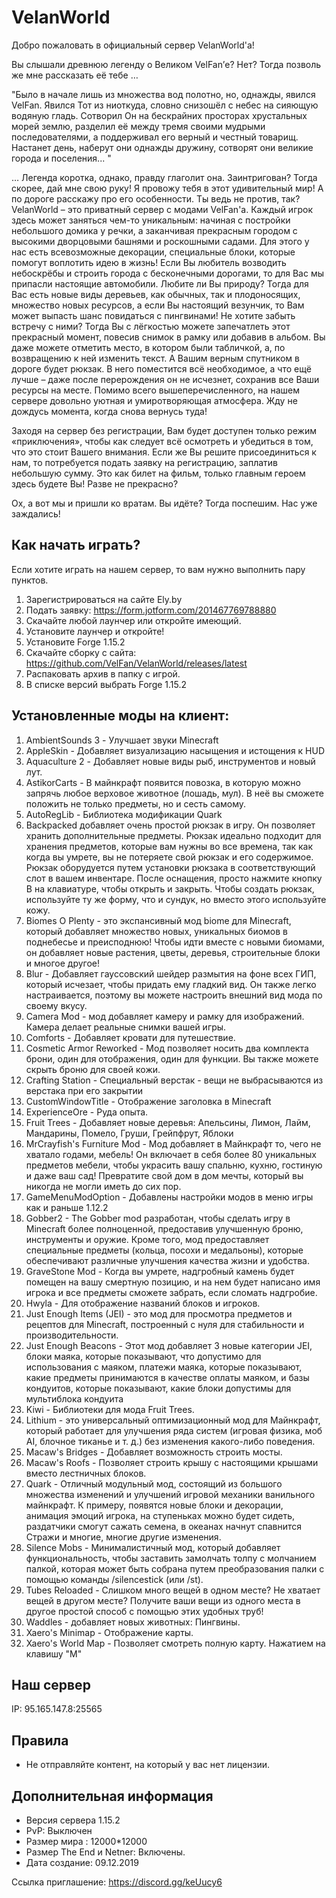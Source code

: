 # VelanWorld

Добро пожаловать в официальный сервер VelanWorld'a!

Вы слышали древнюю легенду о Великом VelFan’е? Нет? Тогда позволь же мне рассказать её тебе … 

"Было в начале лишь из множества вод полотно, но, однажды, явился VelFan. Явился Тот из ниоткуда, словно снизошёл с небес на сияющую водяную гладь. Сотворил Он на бескрайних просторах хрустальных морей землю, разделил её между тремя своими мудрыми последователями, а поддерживал его верный и честный товарищ. Настанет день, наберут они однажды дружину, сотворят они великие города и поселения... " 

… Легенда коротка, однако, правду глаголит она. Заинтригован? Тогда скорее, дай мне свою руку! Я провожу тебя в этот удивительный мир! А по дороге расскажу про его особенности. Ты ведь не против, так?
VelanWorld – это приватный сервер с модами VelFan'a. Каждый игрок здесь может заняться чем-то уникальным: начиная с постройки небольшого домика у речки, а заканчивая прекрасным городом с высокими дворцовыми башнями и роскошными садами. Для этого у нас есть всевозможные декорации, специальные блоки, которые помогут воплотить идею в жизнь! Если Вы любитель возводить небоскрёбы и строить города с бесконечными дорогами, то для Вас мы припасли настоящие автомобили. Любите ли Вы природу? Тогда для Вас есть новые виды деревьев, как обычных, так и плодоносящих, множество новых ресурсов, а если Вы настоящий везунчик, то Вам может выпасть шанс повидаться с пингвинами! Не хотите забыть встречу с ними? Тогда Вы с лёгкостью можете запечатлеть этот прекрасный момент, повесив снимок в рамку или добавив в альбом. Вы даже можете отметить место, в котором были табличкой, а, по возвращению к ней изменить текст. А Вашим верным спутником в дороге будет рюкзак. В него поместится всё необходимое, а что ещё лучше – даже после перерождения он не исчезнет, сохранив все Ваши ресурсы на месте. Помимо всего вышеперечисленного, на нашем сервере довольно уютная и умиротворяющая атмосфера. Жду не дождусь момента, когда снова вернусь туда! 

Заходя на сервер без регистрации, Вам будет доступен только режим «приключения», чтобы как следует всё осмотреть и убедиться в том, что это стоит Вашего внимания. Если же Вы решите присоединиться к нам, то потребуется подать заявку на регистрацию, заплатив небольшую сумму. Это как билет на фильм, только главным героем здесь будете Вы! Разве не прекрасно? 

Ох, а вот мы и пришли ко вратам. Вы идёте? Тогда поспешим. Нас уже заждались!

Как начать играть?
---
Если хотите играть на нашем сервер, то вам нужно выполнить пару пунктов. 
1. Зарегистрироваться на сайте Ely.by
2. Подать заявку: https://form.jotform.com/201467769788880
3. Скачайте любой лаунчер или откройте имеющий. 
4. Установите лаунчер и откройте! 
5. Установите Forge 1.15.2
6. Скачайте сборку с сайта: https://github.com/VelFan/VelanWorld/releases/latest
7.  Распаковать архив в папку с игрой.
8. В списке версий выбрать Forge 1.15.2

Установленные моды на клиент:
---
1. AmbientSounds 3 - Улучшает звуки Minecraft
2. AppleSkin - Добавляет визуализацию насыщения и истощения к HUD
3. Aquaculture 2 - Добавляет новые виды рыб, инструментов и новый лут.
4. AstikorCarts - В майнкрафт появится повозка, в которую можно запрячь любое верховое животное (лошадь, мул). В неё вы сможете положить не только предметы, но и сесть самому.
5. AutoRegLib - Библиотека модификации Quark
6. Backpacked добавляет очень простой рюкзак в игру. Он позволяет хранить дополнительные предметы. Рюкзак идеально подходит для хранения предметов, которые вам нужны во все времена, так как когда вы умрете, вы не потеряете свой рюкзак и его содержимое. Рюкзак оборудуется путем установки рюкзака в соответствующий слот в вашем инвентаре. После оснащения, просто нажмите кнопку B на клавиатуре, чтобы открыть и закрыть. Чтобы создать рюкзак, используйте ту же форму, что и сундук, но вместо этого используйте кожу.
7. Biomes O  Plenty - это экспансивный мод biome для Minecraft, который добавляет множество новых, уникальных биомов в поднебесье и преисподнюю! Чтобы идти вместе с новыми биомами, он добавляет новые растения, цветы, деревья, строительные блоки и многое другое!
8. Blur - Добавляет гауссовский шейдер размытия на фоне всех ГИП, который исчезает, чтобы придать ему гладкий вид. Он также легко настраивается, поэтому вы можете настроить внешний вид мода по своему вкусу.
9. Camera Mod - мод добавляет камеру и рамку для изображений. Камера делает реальные снимки вашей игры.
10. Comforts - Добавляет кровати для путешествие.
11. Cosmetic Armor Reworked - Мод позволяет носить два комплекта брони, один для отображения, один для функции. Вы также можете скрыть броню для своей кожи.
12. Crafting Station - Специальный верстак - вещи не выбрасываются из верстака при его закрытии
13. CustomWindowTitle - Отображение заголовка в Minecraft
14. ExperienceOre - Руда опыта.
15. Fruit Trees - Добавляет новые деревья: Апельсины, Лимон, Лайм, Мандарины, Помело, Груши, Грейпфрут, Яблоки
16. MrCrayfish's Furniture Mod - Мод добавляет в Майнкрафт то, чего не хватало годами, мебель! Он включает в себя более 80 уникальных предметов мебели, чтобы украсить вашу спальню, кухню, гостиную и даже ваш сад! Превратите свой дом в дом мечты, который вы никогда не могли иметь до сих пор.
17. GameMenuModOption - Добавлены настройки модов в меню игры как и раньше 1.12.2
18. Gobber2 - The Gobber mod разработан, чтобы сделать игру в Minecraft более полноценной, предоставив улучшенную броню, инструменты и оружие. Кроме того, мод предоставляет специальные предметы (кольца, посохи и медальоны), которые обеспечивают различные улучшения качества жизни и удобства.
19. GraveStone Mod - Когда вы умрете, надгробный камень будет помещен на вашу смертную позицию, и на нем будет написано имя игрока и все предметы сможете забрать, если сломать надгробие.
20. Hwyla - Для отображение названий блоков и игроков.
21. Just Enough Items (JEI) - это мод для просмотра предметов и рецептов для Minecraft, построенный с нуля для стабильности и производительности.
22. Just Enough Beacons - Этот мод добавляет 3 новые категории JEI, блоки маяка, которые показывают, что допустимо для использования с маяком, платежи маяка, которые показывают, какие предметы принимаются в качестве оплаты маяком, и базы кондуитов, которые показывают, какие блоки допустимы для мультиблока кондуита
23. Kiwi - Библиотеки для мода Fruit Trees.
24. Lithium - это универсальный оптимизационный мод для Майнкрафт, который работает для улучшения ряда систем (игровая физика, моб AI, блочное тиканье и т. д.) без изменения какого-либо поведения.
25. Macaw's Bridges - Добавляет возможность строить мосты. 
26. Macaw's Roofs - Позволяет строить крышу с настоящими крышами вместо лестничных блоков.
27. Quark - Отличный модульный мод, состоящий из большого множества изменений и улучшений игровой механики ванильного майнкрафт. К примеру, появятся новые блоки и декорации, анимация эмоций игрока, на ступеньках можно будет сидеть, раздатчики смогут сажать семена, в океанах начнут спавнится Стражи и многие, многие другие изменения.
28. Silence Mobs - Минималистичный мод, который добавляет функциональность, чтобы заставить замолчать толпу с молчанием палкой, которая может быть собрана путем преобразования палки с помощью команды /silencestick (или /st).
29. Tubes Reloaded - Слишком много вещей в одном месте? Не хватает вещей в другом месте? Получите ваши вещи из одного места в другое простой способ с помощью этих удобных труб!
30. Waddles - добавляет новых животных: Пингвины.
31. Xaero's Minimap - Отображение карты.
32. Xaero's World Map - Позволяет смотреть полную карту. Нажатием на клавишу "M"

Наш сервер
-----
IP:  95.165.147.8:25565

Правила
-----
* Не отправляйте контент, на который у вас нет лицензии.

Дополнительная информация
-----
* Версия сервера 1.15.2
* PvP: Выключен
* Размер мира : 12000*12000
* Размер The End и Netner: Включены.
* Дата создание: 09.12.2019

Ссылка приглашение: https://discord.gg/keUucy6
